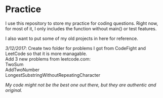 # Practice

I use this repository to store my practice for coding questions. Right now, for most of it, I only includes the function without main() or test features.

I also want to put some of my old projects in here for reference.

_3/12/2017_: 
Create two folder for problems I got from CodeFight and LeetCode so that it is more managable.  
Add 3 new problems from leetcode.com:   
    TwoSum  
    AddTwoNumber  
    LongestSubstringWithoutRepeatingCharacter  

_My code might not be the best one out there, but they are authentic and original._
